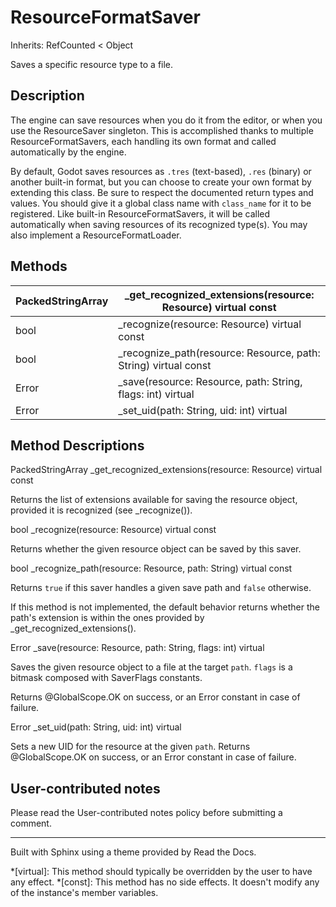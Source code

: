 # ResourceFormatSaver

Inherits: RefCounted < Object

Saves a specific resource type to a file.

## Description

The engine can save resources when you do it from the editor, or when you use
the ResourceSaver singleton. This is accomplished thanks to multiple
ResourceFormatSavers, each handling its own format and called automatically by
the engine.

By default, Godot saves resources as `.tres` (text-based), `.res` (binary) or
another built-in format, but you can choose to create your own format by
extending this class. Be sure to respect the documented return types and
values. You should give it a global class name with `class_name` for it to be
registered. Like built-in ResourceFormatSavers, it will be called
automatically when saving resources of its recognized type(s). You may also
implement a ResourceFormatLoader.

## Methods

PackedStringArray | _get_recognized_extensions(resource: Resource) virtual const  
---|---  
bool | _recognize(resource: Resource) virtual const  
bool | _recognize_path(resource: Resource, path: String) virtual const  
Error | _save(resource: Resource, path: String, flags: int) virtual  
Error | _set_uid(path: String, uid: int) virtual  
  
## Method Descriptions

PackedStringArray _get_recognized_extensions(resource: Resource) virtual const

Returns the list of extensions available for saving the resource object,
provided it is recognized (see _recognize()).

bool _recognize(resource: Resource) virtual const

Returns whether the given resource object can be saved by this saver.

bool _recognize_path(resource: Resource, path: String) virtual const

Returns `true` if this saver handles a given save path and `false` otherwise.

If this method is not implemented, the default behavior returns whether the
path's extension is within the ones provided by _get_recognized_extensions().

Error _save(resource: Resource, path: String, flags: int) virtual

Saves the given resource object to a file at the target `path`. `flags` is a
bitmask composed with SaverFlags constants.

Returns @GlobalScope.OK on success, or an Error constant in case of failure.

Error _set_uid(path: String, uid: int) virtual

Sets a new UID for the resource at the given `path`. Returns @GlobalScope.OK
on success, or an Error constant in case of failure.

## User-contributed notes

Please read the User-contributed notes policy before submitting a comment.

* * *

Built with Sphinx using a theme provided by Read the Docs.

  *[virtual]: This method should typically be overridden by the user to have any effect.
  *[const]: This method has no side effects. It doesn't modify any of the instance's member variables.

